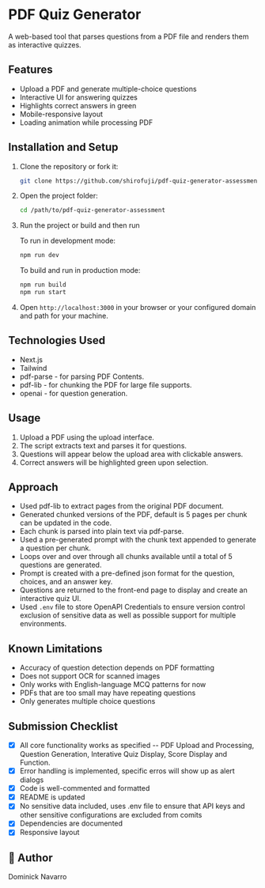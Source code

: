 # PDF Quiz Generator

A web-based tool that parses questions from a PDF file and renders them as interactive quizzes.

## Features

- Upload a PDF and generate multiple-choice questions
- Interactive UI for answering quizzes
- Highlights correct answers in green
- Mobile-responsive layout
- Loading animation while processing PDF

## Installation and Setup

1. Clone the repository or fork it:
   ```bash
   git clone https://github.com/shirofuji/pdf-quiz-generator-assessment.git
   ```

2. Open the project folder:
   ```bash
   cd /path/to/pdf-quiz-generator-assessment
   ```

3. Run the project or build and then run

    To run in development mode:
    ```bash
    npm run dev
    ```
    To build and run in production mode:
    ```bash
    npm run build
    npm run start
    ```

4. Open `http://localhost:3000` in your browser or your configured domain and path for your machine.

## Technologies Used

- Next.js
- Tailwind
- pdf-parse - for parsing PDF Contents.
- pdf-lib - for chunking the PDF for large file supports.
- openai - for question generation.

## Usage

1. Upload a PDF using the upload interface.
2. The script extracts text and parses it for questions.
3. Questions will appear below the upload area with clickable answers.
4. Correct answers will be highlighted green upon selection.

## Approach

- Used pdf-lib to extract pages from the original PDF document.
- Generated chunked versions of the PDF, default is 5 pages per chunk can be updated in the code.
- Each chunk is parsed into plain text via pdf-parse.
- Used a pre-generated prompt with the chunk text appended to generate a question per chunk.
- Loops over and over through all chunks available until a total of 5 questions are generated.
- Prompt is created with a pre-defined json format for the question, choices, and an answer key.
- Questions are returned to the front-end page to display and create an interactive quiz UI.
- Used `.env` file to store OpenAPI Credentials to ensure version control exclusion of sensitive data as well as possible support for multiple environments.

## Known Limitations

- Accuracy of question detection depends on PDF formatting
- Does not support OCR for scanned images
- Only works with English-language MCQ patterns for now
- PDFs that are too small may have repeating questions
- Only generates multiple choice questions

## Submission Checklist

- [x] All core functionality works as specified -- PDF Upload and Processing, Question Generation, Interative Quiz Display, Score Display and Function.
- [x] Error handling is implemented, specific erros will show up as alert dialogs
- [x] Code is well-commented and formatted
- [x] README is updated
- [x] No sensitive data included, uses .env file to ensure that API keys and other sensitive configurations are excluded from comits
- [x] Dependencies are documented
- [x] Responsive layout

## 👤 Author

Dominick Navarro